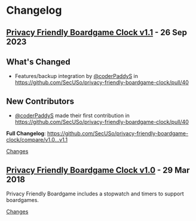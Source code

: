 # Changelog

<a name="v1.1"></a>
## [Privacy Friendly Boardgame Clock v1.1](https://github.com/SecUSo/privacy-friendly-boardgame-clock/releases/tag/v1.1) - 26 Sep 2023

## What's Changed
* Features/backup integration by [@coderPaddyS](https://github.com/coderPaddyS) in https://github.com/SecUSo/privacy-friendly-boardgame-clock/pull/40

## New Contributors
* [@coderPaddyS](https://github.com/coderPaddyS) made their first contribution in https://github.com/SecUSo/privacy-friendly-boardgame-clock/pull/40

**Full Changelog**: https://github.com/SecUSo/privacy-friendly-boardgame-clock/compare/v1.0...v1.1

[Changes][v1.1]


<a name="v1.0"></a>
## [Privacy Friendly Boardgame Clock v1.0](https://github.com/SecUSo/privacy-friendly-boardgame-clock/releases/tag/v1.0) - 29 Mar 2018

Privacy Friendly Boardgame includes a stopwatch and timers to support boardgames.  

[Changes][v1.0]


[v1.1]: https://github.com/SecUSo/privacy-friendly-boardgame-clock/compare/v1.0...v1.1
[v1.0]: https://github.com/SecUSo/privacy-friendly-boardgame-clock/tree/v1.0

<!-- Generated by https://github.com/rhysd/changelog-from-release v3.7.1 -->
